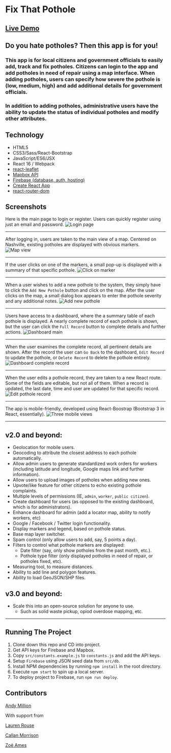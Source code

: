 # Fix That Pothole

## [Live Demo](https://fix-that-pothole.andymillion.com/)

## Do you hate potholes? Then this app is for you!

### This app is for local citizens and government officials to easily add, track and fix potholes. Citizens can login to the app and add potholes in need of repair using a map interface. When adding potholes, users can specify how severe the pothole is (low, medium, high) and add additional details for government officials.

### In addition to adding potholes, administrative users have the ability to update the status of individual potholes and modify other attributes.

## Technology
- HTML5
- CSS3/Sass/React-Bootstrap
- JavaScript/ES6/JSX
- React 16 / Webpack
- [react-leaflet](https://github.com/PaulLeCam/react-leaflet)
- [Mapbox API](https://www.mapbox.com/maps/)
- [Firebase (database, auth, hosting)](https://firebase.google.com/)
- [Create React App](https://github.com/facebookincubator/create-react-app)
- [react-router-dom](https://reacttraining.com/react-router/core/guides/philosophy)

## Screenshots

Here is the main page to login or register. Users can quickly register using just an email and password.
![Login page](https://raw.githubusercontent.com/amillion3/fix-that-pothole/master/img/screenshots/login.png)
___


After logging in, users are taken to the main view of a map. Centered on Nashville, existing potholes are displayed with obvious markers.
![Map view](https://raw.githubusercontent.com/amillion3/fix-that-pothole/master/img/screenshots/map-view.png)
___


If the user clicks on one of the markers, a small pop-up is displayed with a summary of that specific pothole.
![Click on marker](https://raw.githubusercontent.com/amillion3/fix-that-pothole/master/img/screenshots/marker-click.png)
___


When a user wishes to add a new pothole to the system, they simply have to click the `Add New Pothole` button and click on the map. After the user clicks on the map, a small dialog box appears to enter the pothole severity and any additional notes.
![Add new pothole](https://raw.githubusercontent.com/amillion3/fix-that-pothole/master/img/screenshots/add-new-pothole.png)
___


Users have access to a dashboard, where the a summary table of each pothole is displayed. A nearly complete record of each pothole is shown, but the user can click the `Full Record` button to complete details and further actions.
![Dashboard main](https://raw.githubusercontent.com/amillion3/fix-that-pothole/master/img/screenshots/dashboard-main.png)
___


When the user examines the complete record, all pertinent details are shown. After the record the user can `Go Back` to the dashboard, `Edit Record` to update the pothole, or `Delete Record` to delete the pothole entirely.
![Dashboard complete record](https://raw.githubusercontent.com/amillion3/fix-that-pothole/master/img/screenshots/dashboard-complete-record.png)
___


When the user edits a pothole record, they are taken to a new React route. Some of the fields are editable, but not all of them. When a record is updated, the last date, time and user are updated for that specific record.
![Edit pothole record](https://raw.githubusercontent.com/amillion3/fix-that-pothole/master/img/screenshots/dashboard-edit.png)
___


The app is mobile-friendly, developed using React-Boostrap (Bootstrap 3 in React, essentially).
![Three mobile views](https://raw.githubusercontent.com/amillion3/fix-that-pothole/master/img/screenshots/mobile.png)
___


## v2.0 and beyond:
- Geolocation for mobile users.
- Geocoding to attribute the closest address to each pothole automatically.
- Allow admin users to generate standardized work orders for workers (including latitude and longitude, Google maps link and further information).
- Allow users to upload images of potholes when adding new ones.
- Upvote/like feature for other citizens to echo existing pothole complaints.
- Multiple levels of permissions (IE, `admin`, `worker`, `public citizen`).
- Create dashboard for users (as opposed to the existing dashboard, which is for administrators).
- Enhance dashboard for admin (add a locator map, ability to notify workers, etc)
- Google / Facebook / Twitter login functionality.
- Display markers and legend, based on pothole status.
- Base map layer switcher.
- Spam control (only allow users to add, say, 5 points a day).
- Filters to control what pothole markers are displayed:
    - Date filter (say, only show potholes from the past month, etc.).
    - Pothole type filter (only displayed potholes in need of repair, or potholes fixed, etc).
- Measuring tool, to measure distances.
- Ability to add line and polygon features.
- Ability to load GeoJSON/SHP files.

## v3.0 and beyond:
- Scale this into an open-source solution for anyone to use.
    - Such as solid waste pickup, opiod overdose mapping, etc.

___
## Running The Project
1. Clone down this repo and CD into project.
2. Get API keys for Firebase and Mapbox.
3. Copy `src/constants.example.js` to `constants.js` and add the API keys.
4. Setup `Firebase` using JSON seed data from `src/db`.
4. Install NPM dependencies by running `npm install` in the root directory.
5. Execute `npm start` to spin up a local server.
6. To deploy project to Firebase, run `npm run deploy`.


## Contributors
[Andy Million](https://github.com/amillion3)

With support from 

[Lauren Rouse](https://github.com/rousell)

[Callan Morrison](https://github.com/morecallan)

[Zoë Ames](https://github.com/zoeames)
